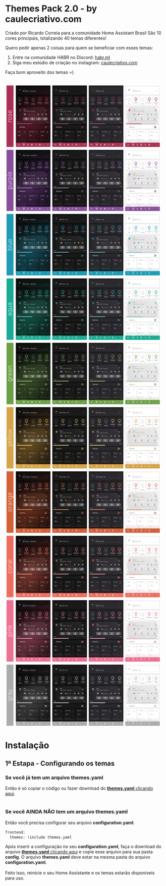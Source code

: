 # Themes Pack 2.0 - by caulecriativo.com


Criado por Ricardo Correia para a comunidade Home Assistant Brasil
São 10 cores principais, totalizando 40 temas diferentes!

Quero pedir apenas 2 coisas para quem se beneficiar com esses temas:

1) Entre na comunidade HABR no Discord: [habr.ml](http://habr.ml)
2) Siga meu estúdio de criação no instagram: [caulecriativo.com](http://caulecriativo.com)

Faça bom aproveito dos temas =)<br><br>

![](/images/01-rose.png)
![](/images/02-purple.png)
![](/images/03-blue.png)
![](/images/04-aqua.png)
![](/images/05-green.png)
![](/images/06-yellow.png)
![](/images/07-orange.png)
![](/images/08-coral.png)
![](/images/09-pink.png)
![](/images/10-gray.png)
<br>
# Instalação
## 1ª Estapa - Configurando os temas
### Se você já tem um arquivo themes.yaml
Então é só copiar o código ou fazer download do [**themes.yaml** clicando aqui](/pt-br/themes.yaml).<br><br>
### Se você AINDA NÃO tem um arquivo themes.yaml
Então você precisa configurar seu arquivo **configuration.yaml**:
<br>
```
frontend:
  themes: !include themes.yaml
```
Após inserir a configuração no seu **configuration.yaml**, faça o download do arquivo [**themes.yaml** clicando aqui](/pt-br/themes.yaml) e copie esse arquivo para sua pasta **config**. O arquivo **themes.yaml** deve estar na mesma pasta do arquivo **configuration.yaml**.<br><br>
Feito isso, reinicie o seu Home Assistante e os temas estarão disponíveis para uso.
